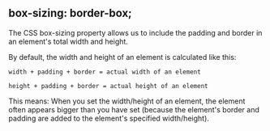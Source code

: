 ## box-sizing: border-box;

The CSS box-sizing property allows us to include the padding and border in an element's total width and height.

By default, the width and height of an element is calculated like this:

`width + padding + border = actual width of an element`

`height + padding + border = actual height of an element`

This means: When you set the width/height of an element, the element often appears bigger than you have set (because the element's border and padding are added to the element's specified width/height).
